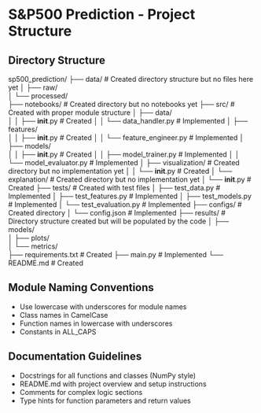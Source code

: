 # S&P500 Prediction - Project Structure

## Directory Structure

sp500_prediction/
├── data/                  # Created directory structure but no files here yet
│   ├── raw/               
│   └── processed/         
├── notebooks/             # Created directory but no notebooks yet
├── src/                   # Created with proper module structure
│   ├── data/              
│   │   ├── __init__.py    # Created
│   │   └── data_handler.py # Implemented
│   ├── features/          
│   │   ├── __init__.py    # Created
│   │   └── feature_engineer.py # Implemented
│   ├── models/            
│   │   ├── __init__.py    # Created
│   │   ├── model_trainer.py # Implemented
│   │   └── model_evaluator.py # Implemented
│   ├── visualization/     # Created directory but no implementation yet
│   │   └── __init__.py    # Created
│   └── explanation/       # Created directory but no implementation yet
│       └── __init__.py    # Created
├── tests/                 # Created with test files
│   ├── test_data.py       # Implemented
│   ├── test_features.py   # Implemented
│   ├── test_models.py     # Implemented
│   └── test_evaluation.py # Implemented
├── configs/               # Created directory
│   └── config.json        # Implemented
├── results/               # Directory structure created but will be populated by the code
│   ├── models/            
│   ├── plots/             
│   └── metrics/           
├── requirements.txt       # Created
├── main.py                # Implemented
└── README.md              # Created

## Module Naming Conventions
- Use lowercase with underscores for module names
- Class names in CamelCase
- Function names in lowercase with underscores
- Constants in ALL_CAPS

## Documentation Guidelines
- Docstrings for all functions and classes (NumPy style)
- README.md with project overview and setup instructions
- Comments for complex logic sections
- Type hints for function parameters and return values